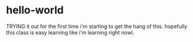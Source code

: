 # hello-world
TRYING it out for the first time
i'm starting to get the hang of this. hopefully this class is easy learning like i'm learning right nowl.
